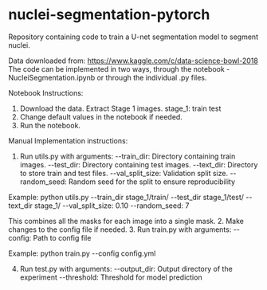 # nuclei-segmentation-pytorch
Repository containing code to train a U-net segmentation model to segment nuclei.

Data downloaded from: https://www.kaggle.com/c/data-science-bowl-2018
The code can be implemented in two ways, through the notebook - NucleiSegmentation.ipynb or through the individual .py files.

Notebook Instructions:
1. Download the data. Extract Stage 1 images.
stage_1:
  train
  test
2. Change default values in the notebook if needed.
3. Run the notebook.

Manual Implementation instructions:
1. Run utils.py with arguments:
  --train_dir: Directory containing train images.
  --test_dir: Directory containing test images.
  --text_dir: Directory to store train and test files.
  --val_split_size: Validation split size.
  --random_seed: Random seed for the split to ensure reproducibility
  
  Example: python utils.py --train_dir stage_1/train/ --test_dir stage_1/test/ --text_dir stage_1/ --val_split_size: 0.10 --random_seed: 7
 
 This combines all the masks for each image into a single mask.
2. Make changes to the config file if needed.
3. Run train.py with arguments:
  --config: Path to config file
  
  Example: python train.py --config config.yml
 
4. Run test.py with arguments:
  --output_dir: Output directory of the experiment
  --threshold: Threshold for model prediction
